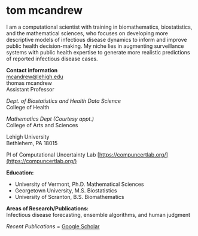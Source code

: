 # tom mcandrew

I am a computational scientist with training in biomathematics, biostatistics, and the mathematical sciences, who focuses on developing more descriptive models of infectious disease dynamics to inform and improve public health decision-making. My niche lies in augmenting surveillance systems with public health expertise to generate more realistic predictions of reported infectious disease cases.

**Contact information**   
mcandrew@lehigh.edu   
thomas mcandrew   
Assistant Professor

*Dept. of Biostatistics and Health Data Science*  
College of Health   

*Mathematics Dept (Courtesy appt.)*     
College of Arts and Sciences   

Lehigh University   
Bethlehem, PA 18015

PI of Computational Uncertainty Lab 
[https://compuncertlab.org/](https://compuncertlab.org/)

**Education:**   
* University of Vermont, Ph.D. Mathematical Sciences
* Georgetown University, M.S. Biostatistics
* University of Scranton, B.S. Biomathematics

**Areas of Research/Publications:**   
Infectious disease forecasting, ensemble algorithms, and human judgment

*Recent Publications* = [Google Scholar](https://scholar.google.com/citations?user=JFIv-bIAAAAJ&hl=en)



